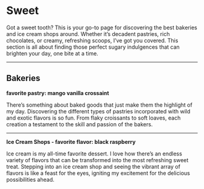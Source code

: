# Sweet

Got a sweet tooth? This is your go-to page for discovering the best bakeries and ice cream shops around. Whether it’s decadent pastries, rich chocolates, or creamy, refreshing scoops, I’ve got you covered. This section is all about finding those perfect sugary indulgences that can brighten your day, one bite at a time.

---

## Bakeries
**favorite pastry: mango vanilla crossaint**


There’s something about baked goods that just make them the highlight of my day. Discovering the different types of pastries incorporated with wild and exotic flavors is so fun. From flaky croissants to soft loaves, each creation a testament to the skill and passion of the bakers. 

---

**Ice Cream Shops - favorite flavor: black raspberry**

Ice cream is my all-time favorite dessert. I love how there’s an endless variety of flavors that can be transformed into the most refreshing sweet treat. Stepping into an ice cream shop and seeing the vibrant array of flavors is like a feast for the eyes, igniting my excitement for the delicious possibilities ahead.

